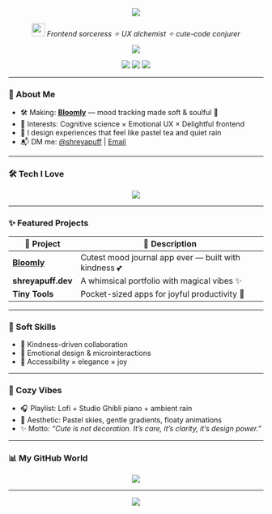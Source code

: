 <!-- README.md -->

<p align="center">
  <img src="https://capsule-render.vercel.app/api?type=soft&color=ffb6c1&text=Shreya%20Mishra&height=150&fontSize=40&fontColor=ffffff&animation=twinkling" />
</p>

<p align="center">
  <img src="https://media.giphy.com/media/hvRJCLFzcasrR4ia7z/giphy.gif" width="26" />
  <em>Frontend sorceress ✧ UX alchemist ✧ cute-code conjurer</em>
</p>

<p align="center">
  <img src="https://readme-typing-svg.demolab.com?font=Quicksand&weight=500&size=22&pause=1000&color=F78DA7&center=true&vCenter=true&width=440&lines=Crafting+gentle+UX+with+heart+🌷;Designing+tiny+joys+in+code+🌼;Learning+forever+%E2%9C%A8;Cute+is+a+superpower+💖" />
</p>

<p align="center">
  <img src="https://img.shields.io/badge/Made%20with-%F0%9F%92%96%20and%20HTML%20%26%20CSS-ffc9dc?style=for-the-badge" />
  <img src="https://img.shields.io/badge/Vibes-Cozy%20%26%20Whimsical-ffb6c1?style=for-the-badge" />
  <img src="https://img.shields.io/badge/Design%20Superpower-Cute%20UX-ffaad4?style=for-the-badge" />
</p>

---

### 🌸 About Me

- 🛠️ Making: [**Bloomly**](https://github.com/shreyapuff) — mood tracking made soft & soulful 🍃  
- 🧠 Interests: Cognitive science × Emotional UX × Delightful frontend
- 🌈 I design experiences that feel like pastel tea and quiet rain
- 📬 DM me: [@shreyapuff](https://twitter.com/shreyapuff) | [Email](mailto:your@email.com)

---

### 🛠️ Tech I Love

<p align="center">
  <img src="https://skillicons.dev/icons?i=html,css,js,ts,react,tailwind,figma,vscode,github&perline=8" />
</p>

---

### ✨ Featured Projects

| 💫 Project | 🌸 Description |
|-----------|----------------|
| [**Bloomly**](https://github.com/shreyapuff) | Cutest mood journal app ever — built with kindness 💕 |
| **shreyapuff.dev** | A whimsical portfolio with magical vibes ✨ |
| **Tiny Tools** | Pocket-sized apps for joyful productivity 🧃 |

---

### 🎀 Soft Skills

- 💖 Kindness-driven collaboration
- 🧁 Emotional design & microinteractions
- 🦋 Accessibility × elegance × joy

---

### 🍵 Cozy Vibes

- 🎧 Playlist: Lofi + Studio Ghibli piano + ambient rain
- 🌸 Aesthetic: Pastel skies, gentle gradients, floaty animations
- ✨ Motto: *“Cute is not decoration. It’s care, it’s clarity, it’s design power.”*

---

### 📊 My GitHub World

<p align="center">
  <img src="https://github-readme-stats.vercel.app/api?username=shreyapuff&show_icons=true&theme=rose_pine&hide_border=true&icon_color=ffc0cb&title_color=f78da7&text_color=7f5f8f" />
</p>

---

<p align="center">
  <img src="https://capsule-render.vercel.app/api?type=waving&color=ffc9dc&height=100&section=footer"/>
</p>
